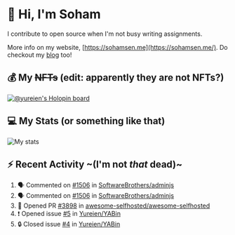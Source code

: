 # 👋 Hi, I'm Soham

I contribute to open source when I'm not busy writing assignments.

More info on my website, [https://sohamsen.me](https://sohamsen.me/). Do checkout my [blog](https://blog.sohamsen.me/) too!

## 💰 My ~~NFTs~~ (edit: apparently they are not NFTs?)

[![@yureien's Holopin board](https://holopin.io/api/user/board?user=yureien)](https://holopin.io/@yureien)

## 💻 My Stats (or something like that)

![My stats](https://github-readme-stats.vercel.app/api?username=Yureien&count_private=true&show_icons=true&theme=dracula)

## ⚡️ Recent Activity ~(I'm not _that_ dead)~

<!--START_SECTION:activity-->
1. 🗣 Commented on [#1506](https://github.com/SoftwareBrothers/adminjs/issues/1506) in [SoftwareBrothers/adminjs](https://github.com/SoftwareBrothers/adminjs)
2. 🗣 Commented on [#1506](https://github.com/SoftwareBrothers/adminjs/issues/1506) in [SoftwareBrothers/adminjs](https://github.com/SoftwareBrothers/adminjs)
3. 💪 Opened PR [#3898](https://github.com/awesome-selfhosted/awesome-selfhosted/pull/3898) in [awesome-selfhosted/awesome-selfhosted](https://github.com/awesome-selfhosted/awesome-selfhosted)
4. ❗ Opened issue [#5](https://github.com/Yureien/YABin/issues/5) in [Yureien/YABin](https://github.com/Yureien/YABin)
5. 🔒 Closed issue [#4](https://github.com/Yureien/YABin/issues/4) in [Yureien/YABin](https://github.com/Yureien/YABin)
<!--END_SECTION:activity-->

